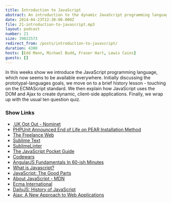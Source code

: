 ```yaml
---
title: Introduction to JavaScript
abstract: An introduction to the dynamic JavaScript programming language.
date: 2014-04-23T22:30:00.000Z
file: 21-introduction-to-javascript.mp3
layout: podcast
number: 21
size: 39022573
redirect_from: /posts/introduction-to-javascript/
duration: 4380
hosts: [Edd Mann, Michael Budd, Fraser Hart, Lewis Cains]
guests: []
---
```


In this weeks show we introduce the JavaScript programming language, which now seems to be available everywhere.
Initially discussing the prototypal-languages goals, we move on to a brief history lesson - touching on the ECMAScript standard.
We then explain how JavaScript uses the DOM and Ajax to create dynamic, client-side applications.
Finally, we wrap up with the usual ten question quiz.

### Show Links

- [.UK Opt Out - Nominet](http://www.nominet.org.uk/uk-domain-names/about-domain-names/domain-lookup-whois/opt-out)
- [PHPUnit Announced End of Life on PEAR Installation Method](http://www.phpdeveloper.org/news/21074)
- [The Freelance Web](http://www.thefreelanceweb.com/)
- [Sublime Text](http://www.sublimetext.com/3)
- [SublimeLinter](https://github.com/SublimeLinter/SublimeLinter-for-ST2)
- [The JavaScript Pocket Guide](http://www.amazon.com/The-JavaScript-Pocket-Guide-Peachpit/dp/0321700953)
- [Codewars](http://www.codewars.com/)
- [AngularJS Fundamentals In 60-ish Minutes](https://www.youtube.com/watch?v=i9MHigUZKEM)
- [What is Javascript?](http://what-is-what.com/what_is/javascript.html)
- [JavaScript: The Good Parts](http://shop.oreilly.com/product/9780596517748.do)
- [About JavaScript - MDN](https://developer.mozilla.org/en-US/docs/Web/JavaScript/About_JavaScript)
- [Ecma International](http://en.wikipedia.org/wiki/Ecma_International)
- [DailyJS: History of JavaScript](http://dailyjs.com/tags.html#hoj)
- [Ajax: A New Approach to Web Applications](http://www.adaptivepath.com/ideas/ajax-new-approach-web-applications/)
